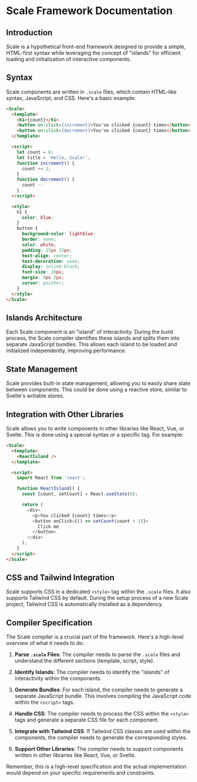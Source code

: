 # Scale Framework Documentation

## Introduction
Scale is a hypothetical front-end framework designed to provide a simple, HTML-first syntax while leveraging the concept of "islands" for efficient loading and initialization of interactive components.

## Syntax

Scale components are written in `.scale` files, which contain HTML-like syntax, JavaScript, and CSS. Here's a basic example:

```html
<Scale>
  <template>
    <h1>{count}</h1>
    <button on:click={increment}>You've clicked {count} times</button>
    <button on:click={decrement}>You've clicked {count} times</button>
  </template>

  <script>
    let count = 0;
    let title = 'Hello, Scale!';
    function increment() {
      count += 1;
    }
    function decrement() {
      count --
    }
  </script>

  <style>
    h1 {
      color: blue;
    }
    button {
      background-color: lightblue;
      border: none;
      color: white;
      padding: 15px 32px;
      text-align: center;
      text-decoration: none;
      display: inline-block;
      font-size: 16px;
      margin: 4px 2px;
      cursor: pointer;
    }
  </style>
</Scale>
```

## Islands Architecture

Each Scale component is an "island" of interactivity. During the build process, the Scale compiler identifies these islands and splits them into separate JavaScript bundles. This allows each island to be loaded and initialized independently, improving performance.

## State Management

Scale provides built-in state management, allowing you to easily share state between components. This could be done using a reactive store, similar to Svelte's writable stores.

## Integration with Other Libraries

Scale allows you to write components in other libraries like React, Vue, or Svelte. This is done using a special syntax or a specific tag. For example:

```html
<Scale>
  <template>
    <ReactIsland />
  </template>

  <script>
    import React from 'react';

    function ReactIsland() {
      const [count, setCount] = React.useState(0);

      return (
        <div>
          <p>You clicked {count} times</p>
          <button onClick={() => setCount(count + 1)}>
            Click me
          </button>
        </div>
      );
    }
  </script>
</Scale>
```

## CSS and Tailwind Integration

Scale supports CSS in a dedicated `<style>` tag within the `.scale` files. It also supports Tailwind CSS by default. During the setup process of a new Scale project, Tailwind CSS is automatically installed as a dependency.

## Compiler Specification

The Scale compiler is a crucial part of the framework. Here's a high-level overview of what it needs to do:

1. **Parse `.scale` Files**: The compiler needs to parse the `.scale` files and understand the different sections (template, script, style).

2. **Identify Islands**: The compiler needs to identify the "islands" of interactivity within the components.

3. **Generate Bundles**: For each island, the compiler needs to generate a separate JavaScript bundle. This involves compiling the JavaScript code within the `<script>` tags.

4. **Handle CSS**: The compiler needs to process the CSS within the `<style>` tags and generate a separate CSS file for each component.

5. **Integrate with Tailwind CSS**: If Tailwind CSS classes are used within the components, the compiler needs to generate the corresponding styles.

6. **Support Other Libraries**: The compiler needs to support components written in other libraries like React, Vue, or Svelte.

Remember, this is a high-level specification and the actual implementation would depend on your specific requirements and constraints.
